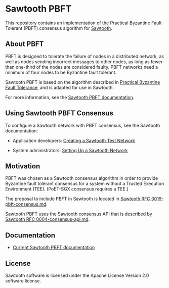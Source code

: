 # Sawtooth PBFT

This repository contains an implementation of the Practical Byzantine Fault
Tolerant (PBFT) consensus algorithm for
[Sawtooth](https://github.com/splintercommunity/sawtooth-core).

## About PBFT

PBFT is designed to tolerate the failure of nodes in a distributed network,
as well as nodes sending incorrect messages to other nodes, as long as fewer
than one-third of the nodes are considered faulty. PBFT networks need a minimum
of four nodes to be Byzantine fault tolerant.

Sawtooth PBFT is based on the algorithm described in [Practical Byzantine Fault
Tolerance](https://www.usenix.org/legacy/events/osdi99/full_papers/castro/castro_html/castro.html),
and is adapted for use in Sawtooth.

For more information, see the [Sawtooth PBFT
documentation](https://sawtooth.splinter.dev/docs/1.2/pbft/introduction-to-sawtooth-pbft.html).

## Using Sawtooth PBFT Consensus

To configure a Sawtooth network with PBFT consensus, see the Sawtooth
documentation:

- Application developers: [Creating a Sawtooth Test
  Network](https://sawtooth.splinter.dev/docs/1.2/app_developers_guide/creating_sawtooth_network.html)

- System administrators: [Setting Up a Sawtooth
  Network](https://sawtooth.splinter.dev/docs/1.2/sysadmin_guide/setting_up_sawtooth_network.html)

## Motivation

PBFT was chosen as a Sawtooth consensus algorithm in order to provide
Byzantine fault tolerant consensus for a system without a Trusted Execution
Environment (TEE). (PoET-SGX consensus requires a TEE.)

The proposal to include PBFT in Sawtooth is located in [Sawtooth RFC
0019-pbft-consensus.md](https://github.com/splintercommunity/sawtooth-rfcs/blob/main/text/0019-pbft-consensus.md).

Sawtooth PBFT uses the Sawtooth consensus API that is described by [Sawtooth RFC
0004-consensus-api.md](https://github.com/splintercommunity/sawtooth-rfcs/blob/main/text/0004-consensus-api.md).

## Documentation

- [Current Sawtooth PBFT documentation](https://sawtooth.splinter.dev/docs/1.2/pbft/introduction-to-sawtooth-pbft.html)

## License

Sawtooth software is licensed under the Apache License Version 2.0
software license.
